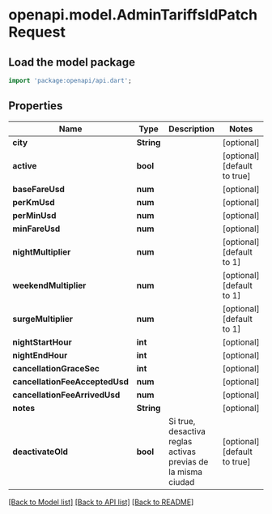 # openapi.model.AdminTariffsIdPatchRequest

## Load the model package
```dart
import 'package:openapi/api.dart';
```

## Properties
Name | Type | Description | Notes
------------ | ------------- | ------------- | -------------
**city** | **String** |  | [optional] 
**active** | **bool** |  | [optional] [default to true]
**baseFareUsd** | **num** |  | [optional] 
**perKmUsd** | **num** |  | [optional] 
**perMinUsd** | **num** |  | [optional] 
**minFareUsd** | **num** |  | [optional] 
**nightMultiplier** | **num** |  | [optional] [default to 1]
**weekendMultiplier** | **num** |  | [optional] [default to 1]
**surgeMultiplier** | **num** |  | [optional] [default to 1]
**nightStartHour** | **int** |  | [optional] 
**nightEndHour** | **int** |  | [optional] 
**cancellationGraceSec** | **int** |  | [optional] 
**cancellationFeeAcceptedUsd** | **num** |  | [optional] 
**cancellationFeeArrivedUsd** | **num** |  | [optional] 
**notes** | **String** |  | [optional] 
**deactivateOld** | **bool** | Si true, desactiva reglas activas previas de la misma ciudad | [optional] [default to true]

[[Back to Model list]](../README.md#documentation-for-models) [[Back to API list]](../README.md#documentation-for-api-endpoints) [[Back to README]](../README.md)


